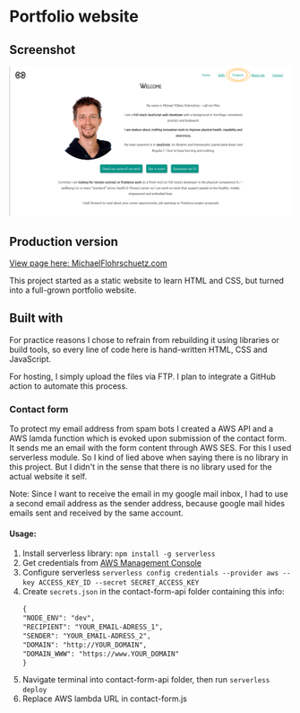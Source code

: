 # Portfolio website

## Screenshot
![Screenshot](./img/Screenshots/Screenshot_Portfolio.png)

## Production version
[View page here: MichaelFlohrschuetz.com](https://MichaelFlohrschuetz.com/)

This project started as a static website to learn HTML and CSS, but turned into a full-grown portfolio website.

## Built with
For practice reasons I chose to refrain from rebuilding it using libraries or build tools, so every line of code here is hand-written HTML, CSS and JavaScript.

For hosting, I simply upload the files via FTP. I plan to integrate a GitHub action to automate this process. 

### Contact form
To protect my email address from spam bots I created a AWS API and a AWS lamda function which is evoked upon submission of the contact form. It sends me an email with the form content through AWS SES. 
For this I used serverless module. So I kind of lied above when saying there is no library in this project. But I didn't in the sense that there is no library used for the actual website it self.

Note: Since I want to receive the email in my google mail inbox, I had to use a second email address as the sender address, because google mail hides emails sent and received by the same account.

#### Usage:
1. Install serverless library: `npm install -g serverless`
2. Get credentials from [AWS Management Console](https://aws.amazon.com/console/)
3. Configure serverless `serverless config credentials --provider aws --key ACCESS_KEY_ID --secret SECRET_ACCESS_KEY`
4. Create `secrets.json` in the contact-form-api folder containing this info:
    ```
    {
    "NODE_ENV": "dev",
    "RECIPIENT": "YOUR_EMAIL-ADRESS_1",
    "SENDER": "YOUR_EMAIL-ADRESS_2",
    "DOMAIN": "http://YOUR_DOMAIN",
    "DOMAIN_WWW": "https://www.YOUR_DOMAIN"
    }
    ```
5. Navigate terminal into contact-form-api folder, then run `serverless deploy`
6. Replace AWS lambda URL in contact-form.js